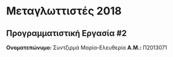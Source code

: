 # Μεταγλωττιστές 2018
## Προγραμματιστική Εργασία #2

**Ονοματεπώνυμο:** Συντζιρμά Μαρία-Ελευθερία 
**Α.Μ.:** Π2013071 


